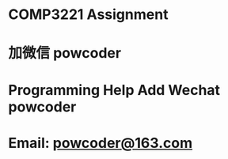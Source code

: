 # COMP3221 Assignment
# 加微信 powcoder

# Programming Help Add Wechat powcoder

# Email: powcoder@163.com

